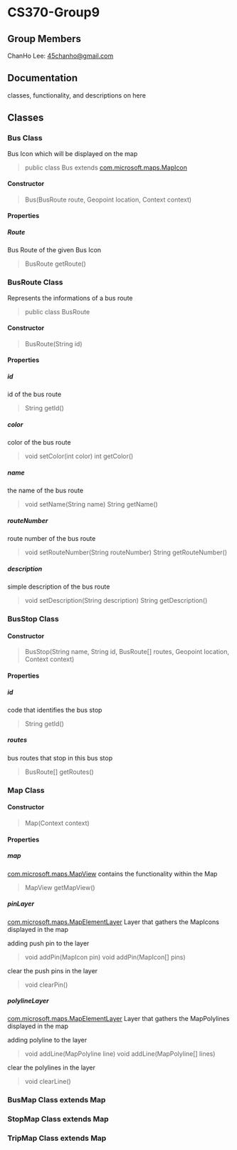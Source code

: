 # CS370-Group9

## Group Members

ChanHo Lee: 45chanho@gmail.com

## Documentation

classes, functionality, and descriptions on here



## Classes

### Bus Class

Bus Icon which will be displayed on the map

> public class Bus extends [com.microsoft.maps.MapIcon](https://docs.microsoft.com/ko-kr/bingmaps/sdk-native/map-control-api/mapicon-class)

#### Constructor

> Bus(BusRoute route, Geopoint location, Context context)

#### Properties

##### Route

Bus Route of the given Bus Icon

> BusRoute getRoute()



### BusRoute Class

Represents the informations of a bus route

> public class BusRoute

#### Constructor

> BusRoute(String id)

#### Properties

##### id

id of the bus route

> String getId()

##### color

color of the bus route

> void setColor(int color)
> int getColor()

##### name

the name of the bus route

> void setName(String name)
> String getName()

##### routeNumber

route number of the bus route

> void setRouteNumber(String routeNumber)
> String getRouteNumber()

##### description

simple description of the bus route

> void setDescription(String description)
> String getDescription()



### BusStop Class

#### Constructor

> BusStop(String name, String id, BusRoute[] routes, Geopoint location, Context context)

#### Properties

##### id

code that identifies the bus stop

> String getId()

##### routes

bus routes that stop in this bus stop

> BusRoute[] getRoutes()



### Map Class

#### Constructor

> Map(Context context)

#### Properties

##### map

[com.microsoft.maps.MapView](https://docs.microsoft.com/ko-kr/bingmaps/sdk-native/map-control-api/mapview-class) contains the functionality within the Map

> MapView getMapView()

##### pinLayer

[com.microsoft.maps.MapElementLayer](https://docs.microsoft.com/ko-kr/bingmaps/sdk-native/map-control-api/mapelementlayer-class) Layer that gathers the MapIcons displayed in the map

adding push pin to the layer
> void addPin(MapIcon pin)
> void addPin(MapIcon[] pins)

clear the push pins in the layer
> void clearPin()

##### polylineLayer

[com.microsoft.maps.MapElementLayer](https://docs.microsoft.com/ko-kr/bingmaps/sdk-native/map-control-api/mapelementlayer-class) Layer that gathers the MapPolylines displayed in the map

adding polyline to the layer
> void addLine(MapPolyline line)
> void addLine(MapPolyline[] lines)

clear the polylines in the layer
> void clearLine()

### BusMap Class extends Map

### StopMap Class extends Map

### TripMap Class extends Map